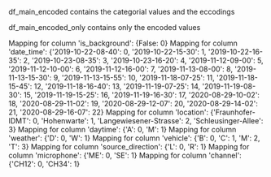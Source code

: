 df_main_encoded contains the categorial values and the eccodings 

df_main_encoded_only contains only the encoded values 

Mapping for column 'is_background': {False: 0}
Mapping for column 'date_time': {'2019-10-22-08-40': 0, '2019-10-22-15-30': 1, '2019-10-22-16-35': 2, '2019-10-23-08-35': 3, '2019-10-23-16-20': 4, '2019-11-12-09-00': 5, '2019-11-12-10-00': 6, '2019-11-12-16-00': 7, '2019-11-13-08-00': 8, '2019-11-13-15-30': 9, '2019-11-13-15-55': 10, '2019-11-18-07-25': 11, '2019-11-18-15-45': 12, '2019-11-18-16-40': 13, '2019-11-19-07-25': 14, '2019-11-19-08-30': 15, '2019-11-19-15-25': 16, '2019-11-19-16-30': 17, '2020-08-29-10-02': 18, '2020-08-29-11-02': 19, '2020-08-29-12-07': 20, '2020-08-29-14-02': 21, '2020-08-29-16-07': 22}
Mapping for column 'location': {'Fraunhofer-IDMT': 0, 'Hohenwarte': 1, 'Langewiesener-Strasse': 2, 'Schleusinger-Allee': 3}
Mapping for column 'daytime': {'A': 0, 'M': 1}
Mapping for column 'weather': {'D': 0, 'W': 1}
Mapping for column 'vehicle': {'B': 0, 'C': 1, 'M': 2, 'T': 3}
Mapping for column 'source_direction': {'L': 0, 'R': 1}
Mapping for column 'microphone': {'ME': 0, 'SE': 1}
Mapping for column 'channel': {'CH12': 0, 'CH34': 1}

